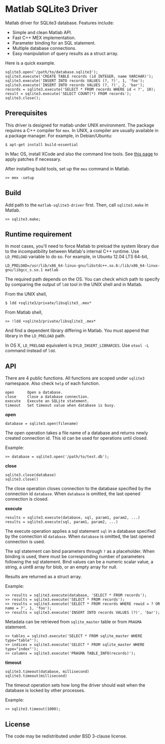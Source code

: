 Matlab SQLite3 Driver
=====================

Matlab driver for SQLite3 database. Features include:

 * Simple and clean Matlab API.
 * Fast C++ MEX implementation.
 * Parameter binding for an SQL statement.
 * Multiple database connections.
 * Easy manipulation of query results as a struct array.

Here is a quick example.

    sqlite3.open('/path/to/database.sqlite3');
    sqlite3.execute('CREATE TABLE records (id INTEGER, name VARCHAR)');
    sqlite3.execute('INSERT INTO records VALUES (?, ?)', 1, 'foo');
    sqlite3.execute('INSERT INTO records VALUES (?, ?)', 2, 'bar');
    records = sqlite3.execute('SELECT * FROM records WHERE id < ?', 10);
    result = sqlite3.execute('SELECT COUNT(*) FROM records');
    sqlite3.close();

Prerequisites
-------------

This driver is designed for matlab under UNIX environment. The package requires
a C++ compiler for `mex`. In UNIX, a compiler are usually available in a
package manager. For example, in Debian/Ubuntu:

    $ apt-get install build-essential

In Mac OS, install XCode and also the command line tools. See
[this page](http://www.mathworks.com/support/solutions/en/data/1-FR6LXJ/)
to apply patches if necessary.

After installing build tools, set up the `mex` command in Matlab.

    >> mex -setup

Build
-----

Add path to the `matlab-sqlite3-driver` first. Then, call `sqlite3.make` in
Matlab.

    >> sqlite3.make;

Runtime requirement
-------------------

In most cases, you'll need to force Matlab to preload the system library due
to the incompatibility between Matlab's internal C++ runtime. Use `LD_PRELOAD`
variable to do so. For example, in Ubuntu 12.04 LTS 64-bit,

    LD_PRELOAD=/usr/lib/x86_64-linux-gnu/libstdc++.so.6:/lib/x86_64-linux-gnu/libgcc_s.so.1 matlab

The required path depends on the OS. You can check which path to specify by
comparing the output of `ldd` tool in the UNIX shell and in Matlab.

From the UNIX shell,

    $ ldd +sqlite3/private/libsqlite3_.mex*

From Matlab shell,

    >> !ldd +sqlite3/private/libsqlite3_.mex*

And find a dependent library differing in Matlab. You must append that library
in the `LD_PRELOAD` path.

In OS X, `LD_PRELOAD` equivalent is `DYLD_INSERT_LIBRARIES`. Use `otool -L`
command instead of `ldd`.

API
---

There are 4 public functions. All functions are scoped under `sqlite3`
namespace. Also check `help` of each function.

    open      Open a database.
    close     Close a database connection.
    execute   Execute an SQLite statement.
    timeout   Set timeout value when database is busy.

__open__

    database = sqlite3.open(filename)

The open operation takes a file name of a database and returns newly created
connection id. This id can be used for operations until closed.

Example:

    >> database = sqlite3.open('/path/to/test.db');

__close__

    sqlite3.close(database)
    sqlite3.close()

The close operation closes connection to the database specified by the
connection id `database`. When `database` is omitted, the last opened
connection is closed.

__execute__

    results = sqlite3.execute(database, sql, param1, param2, ...)
    results = sqlite3.execute(sql, param1, param2, ...)

The execute operation applies a sql statement `sql` in a database specified
by the connection id `database`. When `database` is omitted, the last opened
connection is used.

The sql statement can bind parameters through `?` as a placeholder.
When binding is used, there must be corresponding number of parameters
following the sql statement. Bind values can be a numeric scalar value,
a string, a uint8 array for blob, or an empty array for null.

Results are returned as a struct array.

Example:

    >> results = sqlite3.execute(database, 'SELECT * FROM records');
    >> results = sqlite3.execute('SELECT * FROM records');
    >> results = sqlite3.execute('SELECT * FROM records WHERE rowid = ? OR name = ?', 1, 'foo');
    >> results = sqlite3.execute('INSERT INTO records VALUES (?)', 'bar');

Metadata can be retrieved from `sqlite_master` table or from `PRAGMA`
statement.

    >> tables = sqlite3.execute('SELECT * FROM sqlite_master WHERE type="table"');
    >> indices = sqlite3.execute('SELECT * FROM sqlite_master WHERE type="index"');
    >> columns = sqlite3.execute('PRAGMA TABLE_INFO(records)');

__timeout__

    sqlite3.timeout(database, millisecond)
    sqlite3.timeout(millisecond)

The timeout operation sets how long the driver should wait when the database
is locked by other processes.

Example:

    >> sqlite3.timeout(1000);

License
-------

The code may be redistributed under BSD 3-clause license.
